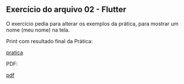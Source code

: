 ## Exercício do arquivo 02 - Flutter

O exercício pedia para alterar os exemplos da prática, para mostrar um nome (meu nome) na tela.

Print com resultado final da Prática:

[pratica](img/pratica-2.png)

PDF:

[pdf](pdf/02-Flutter.pdf)